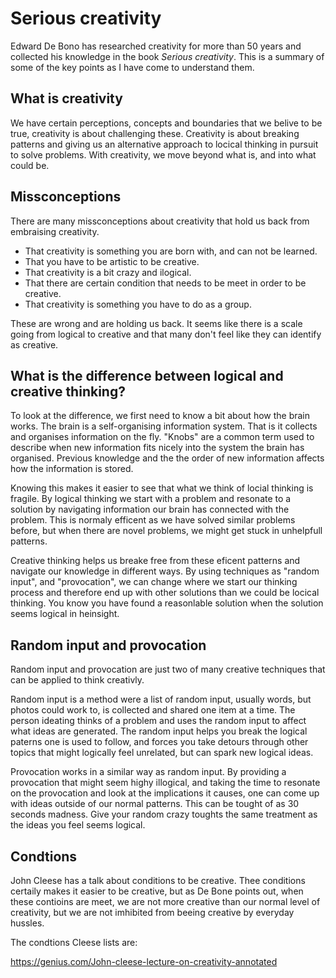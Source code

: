 # Serious creativity

Edward De Bono has researched creativity for more than 50 years and collected his knowledge in the book *Serious creativity*. This is a summary of some of the key points as I have come to understand them. 

## What is creativity
We have certain perceptions, concepts and boundaries that we belive to be true, 
creativity is about challenging these. Creativity is about breaking patterns and giving us an alternative approach to locical thinking in pursuit to solve problems. With creativity, we move beyond what is, and into what could be. 

## Missconceptions
There are many missconceptions about creativity that hold us back from embraising creativity.
- That creativity is something you are born with, and can not be learned. 
- That you have to be artistic to be creative. 
- That creativity is a bit crazy and ilogical. 
- That there are certain condition that needs to be meet in order to be creative.
- That creativity is something you have to do as a group.

These are wrong and are holding us back. It seems like there is a scale going from logical to creative and that many don't feel like they can identify as creative. 


## What is the difference between logical and creative thinking?
To look at the difference, we first need to  know a bit about how the brain works. 
The brain is a self-organising information system. That is it collects and organises 
information on the fly. "Knobs" are a common term used to describe when new information
fits nicely into the system the brain has organised. Previous knowledge and
the the order of new information affects how the information is stored.

Knowing this makes it easier to see that what we think of locial thinking is fragile. By logical thinking we start with a problem and resonate to a solution by navigating information our brain has connected with the problem. This is normaly efficent as we have solved similar problems before, but when there are novel problems, we might get stuck in unhelpfull patterns. 

Creative thinking helps us breake free from these eficent patterns and navigate our knowledge in different ways. By using techniques as "random input", and "provocation", we can change where we start our thinking process and therefore end up with other solutions than we could be locical thinking. You know you have found a reasonlable solution when the solution seems logical in heinsight. 


## Random input and provocation
Random input and provocation are just two of many creative techniques that can be applied to think creativly.

Random input is a method were a list of random input, usually words, but photos could work to, is collected and shared one item at a time. The person ideating thinks of a problem and uses the random input to affect what ideas are generated. The random input helps you break the logical paterns one is used to follow, and forces you take detours through other topics that might logically feel unrelated, but can spark new logical ideas.

Provocation works in a similar way as random input. By providing a provocation that might seem highy illogical, and taking the time to resonate on the provocation and look at the implications it causes, one can come up with ideas outside of our normal patterns. This can be tought of as 30 seconds madness. Give your random crazy toughts the same treatment as the ideas you feel seems logical.




## Condtions
John Cleese has a talk about conditions to be creative. Thee conditions certaily makes it easier to be creative, but as De Bone points out, when these contioins are meet, we are not more creative than our normal level of creativity, but we are not imhibited from beeing creative by everyday hussles.

The condtions Cleese lists are:

https://genius.com/John-cleese-lecture-on-creativity-annotated
